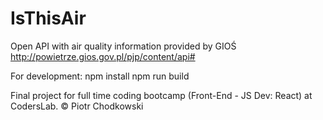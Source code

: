 # IsThisAir

Open API with air quality information provided by GIOŚ
http://powietrze.gios.gov.pl/pjp/content/api#

For development:
npm install
npm run build

Final project for full time coding bootcamp (Front-End - JS Dev: React) at CodersLab.
© Piotr Chodkowski
